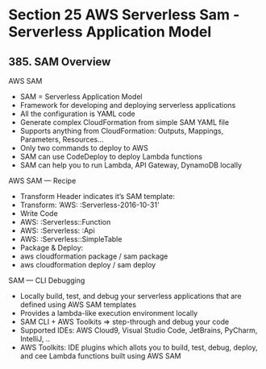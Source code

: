 # Section 25 AWS Serverless Sam - Serverless Application Model

## 385. SAM Overview

AWS SAM

- SAM = Serverless Application Model
- Framework for developing and deploying serverless applications
- All the configuration is YAML code
- Generate complex CloudFormation from simple SAM YAML file
- Supports anything from CloudFormation: Outputs, Mappings, Parameters, Resources...
- Only two commands to deploy to AWS
- SAM can use CodeDeploy to deploy Lambda functions
- SAM can help you to run Lambda, API Gateway, DynamoDB locally

AWS SAM — Recipe

- Transform Header indicates it’s SAM template:
 - Transform: ‘AWS: :Serverless-2016-10-31'
- Write Code
 - AWS: :Serverless::Function
 - AWS: :Serverless: :Api
 - AWS: :Serverless::SimpleTable
- Package & Deploy:
 - aws cloudformation package / sam package
 - aws cloudformation deploy / sam deploy

SAM — CLI Debugging

- Locally build, test, and debug your serverless applications that are defined using AWS SAM templates
- Provides a lambda-like execution environment locally
- SAM CLI + AWS Toolkits => step-through and debug your code
- Supported IDEs: AWS Cloud9, Visual Studio Code, JetBrains, PyCharm, IntelliJ, ..
- AWS Toolkits: IDE plugins which allots you to build, test, debug, deploy, and cee Lambda functions built using AWS SAM